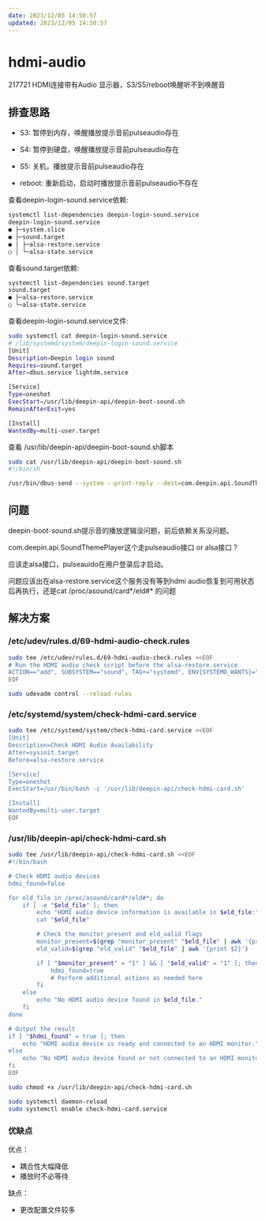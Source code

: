 ```yaml
---
date: 2023/12/05 14:50:57
updated: 2023/12/05 14:50:57
---
```


# hdmi-audio

217721 HDMI连接带有Audio 显示器，S3/S5/reboot唤醒听不到唤醒音

## 排查思路

- S3: 暂停到内存，唤醒播放提示音前pulseaudio存在

- S4: 暂停到硬盘，唤醒播放提示音前pulseaudio存在

- S5: 关机，播放提示音前pulseaudio存在

- reboot: 重新启动，启动时播放提示音前pulseaudio不存在

查看deepin-login-sound.service依赖:

```bash
systemctl list-dependencies deepin-login-sound.service
deepin-login-sound.service
● ├─system.slice
● ├─sound.target
● │ ├─alsa-restore.service
○ │ └─alsa-state.service
```

查看sound.target依赖:

```bash
systemctl list-dependencies sound.target
sound.target
● ├─alsa-restore.service
○ └─alsa-state.service
```

查看deepin-login-sound.service文件:

```bash
sudo systemctl cat deepin-login-sound.service
# /lib/systemd/system/deepin-login-sound.service
[Unit]
Description=Deepin login sound
Requires=sound.target
After=dbus.service lightdm.service

[Service]
Type=oneshot
ExecStart=/usr/lib/deepin-api/deepin-boot-sound.sh
RemainAfterExit=yes

[Install]
WantedBy=multi-user.target
```

查看 /usr/lib/deepin-api/deepin-boot-sound.sh脚本

```bash
sudo cat /usr/lib/deepin-api/deepin-boot-sound.sh
#!/bin/sh

/usr/bin/dbus-send --system --print-reply --dest=com.deepin.api.SoundThemePlayer /com/deepin/api/SoundThemePlayer com.deepin.api.SoundThemePlayer.PlaySoundDesktopLogin&
```

## 问题

deepin-boot-sound.sh提示音的播放逻辑没问题，前后依赖关系没问题。

com.deepin.api.SoundThemePlayer这个走pulseaudio接口 or alsa接口？

应该走alsa接口，pulseauido在用户登录后才启动。

问题应该出在alsa-restore.service这个服务没有等到hdmi audio恢复到可用状态后再执行，还是cat /proc/asound/card*/eld\#* 的问题

## 解决方案

### /etc/udev/rules.d/69-hdmi-audio-check.rules

```bash
sudo tee /etc/udev/rules.d/69-hdmi-audio-check.rules <<EOF
# Run the HDMI audio check script before the alsa-restore.service
ACTION=="add", SUBSYSTEM=="sound", TAG+="systemd", ENV{SYSTEMD_WANTS}="check-hdmi-card.service", ENV{SYSTEMD_WANT_BEFORE}="alsa-restore.service"
EOF
```

```bash
sudo udevadm control --reload-rules
```

### /etc/systemd/system/check-hdmi-card.service

```bash
sudo tee /etc/systemd/system/check-hdmi-card.service <<EOF
[Unit]
Description=Check HDMI Audio Availability
After=sysinit.target
Before=alsa-restore.service

[Service]
Type=oneshot
ExecStart=/usr/bin/bash -c '/usr/lib/deepin-api/check-hdmi-card.sh'

[Install]
WantedBy=multi-user.target
EOF
```

### /usr/lib/deepin-api/check-hdmi-card.sh

```bash
sudo tee /usr/lib/deepin-api/check-hdmi-card.sh <<EOF
#!/bin/bash

# Check HDMI audio devices
hdmi_found=false

for eld_file in /proc/asound/card*/eld#*; do
    if [ -e "$eld_file" ]; then
        echo "HDMI audio device information is available in $eld_file:"
        cat "$eld_file"

        # Check the monitor_present and eld_valid flags
        monitor_present=$(grep "monitor_present" "$eld_file" | awk '{print $2}')
        eld_valid=$(grep "eld_valid" "$eld_file" | awk '{print $2}')

        if [ "$monitor_present" = "1" ] && [ "$eld_valid" = "1" ]; then
            hdmi_found=true
            # Perform additional actions as needed here
        fi
    else
        echo "No HDMI audio device found in $eld_file."
    fi
done

# Output the result
if [ "$hdmi_found" = true ]; then
    echo "HDMI audio device is ready and connected to an HDMI monitor."
else
    echo "No HDMI audio device found or not connected to an HDMI monitor."
fi
EOF
```

```bash
sudo chmod +x /usr/lib/deepin-api/check-hdmi-card.sh
```

```bash
sudo systemctl daemon-reload
sudo systemctl enable check-hdmi-card.service
```

### 优缺点

优点：

- 耦合性大幅降低
- 播放时不必等待

缺点：

- 更改配置文件较多
